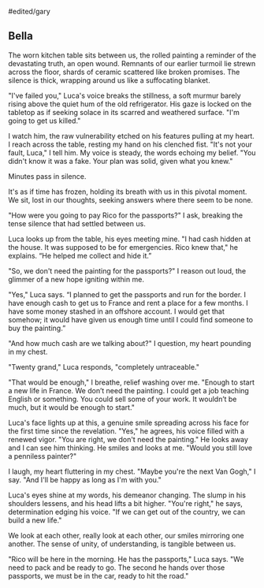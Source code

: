 #edited/gary 
## Bella
 
The worn kitchen table sits between us, the rolled painting a reminder of the devastating truth, an open wound. Remnants of our earlier turmoil lie strewn across the floor, shards of ceramic scattered like broken promises. The silence is thick, wrapping around us like a suffocating blanket.
 
"I've failed you," Luca's voice breaks the stillness, a soft murmur barely rising above the quiet hum of the old refrigerator. His gaze is locked on the tabletop as if seeking solace in its scarred and weathered surface. "I'm going to get us killed."
 
I watch him, the raw vulnerability etched on his features pulling at my heart. I reach across the table, resting my hand on his clenched fist. "It's not your fault, Luca," I tell him. My voice is steady, the words echoing my belief. "You didn't know it was a fake. Your plan was solid, given what you knew."
 
Minutes pass in silence.

It's as if time has frozen, holding its breath with us in this pivotal moment. We sit, lost in our thoughts, seeking answers where there seem to be none. 

"How were you going to pay Rico for the passports?" I ask, breaking the tense silence that had settled between us.
 
Luca looks up from the table, his eyes meeting mine. "I had cash hidden at the house. It was supposed to be for emergencies. Rico knew that," he explains. “He helped me collect and hide it.”
 
"So, we don't need the painting for the passports?" I reason out loud, the glimmer of a new hope igniting within me.
 
"Yes," Luca says. “I planned to get the passports and run for the border. I have enough cash to get us to France and rent a place for a few months. I have some money stashed in an offshore account. I would get that somehow; it would have given us enough time until I could find someone to buy the painting.”
 
"And how much cash are we talking about?" I question, my heart pounding in my chest.
 
"Twenty grand," Luca responds, "completely untraceable."
 
"That would be enough," I breathe, relief washing over me. "Enough to start a new life in France. We don’t need the painting. I could get a job teaching English or something. You could sell some of your work. It wouldn’t be much, but it would be enough to start."
 
Luca's face lights up at this, a genuine smile spreading across his face for the first time since the revelation. "Yes," he agrees, his voice filled with a renewed vigor. "You are right, we don't need the painting." He looks away and I can see him thinking. He smiles and looks at me. "Would you still love a penniless painter?"
 
I laugh, my heart fluttering in my chest. "Maybe you're the next Van Gogh," I say. "And I'll be happy as long as I'm with you."
 
Luca's eyes shine at my words, his demeanor changing. The slump in his shoulders lessens, and his head lifts a bit higher. "You're right," he says, determination edging his voice. "If we can get out of the country, we can build a new life."
 
We look at each other, really look at each other, our smiles mirroring one another. The sense of unity, of understanding, is tangible between us.
 
"Rico will be here in the morning. He has the passports," Luca says. "We need to pack and be ready to go. The second he hands over those passports, we must be in the car, ready to hit the road."
 

